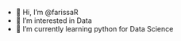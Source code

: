 - 👋 Hi, I’m @farissaR
- 👀 I’m interested in Data
- 🌱 I’m currently learning python for Data Science
